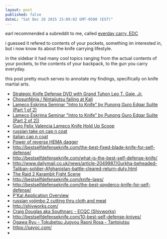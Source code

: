 ```yaml
---
layout: post
published: false
dateL: "Sat Dec 26 2015 15:09:02 GMT-0500 (EST)"
---
```


earl recommended a subreddit to me, called [everday carry, EDC](https://www.reddit.com/r/EDC/)

i guessed it refered to contents of your pockets, something im interested in, but i now know its about the knife carrying lifestyle.

in the sidebar it had many cool topics ranging from the actual contents of your pockets, to the contents of your backpack, to the gun you carry everyday.

this post pretty much serves to annotate my findings, specifically on knife martial arts.


- [Strategic Knife Defense DVD with Grand Tuhon Leo T. Gaje, Jr.](https://www.youtube.com/watch?v=1ZbDQ4IIFlU)
- [ChosunNinja / Nintaijutsu failing at Kali](https://www.youtube.com/watch?v=k6s2aIMOgjk)
- [Lameco Eskrima Seminar "Intro to Knife" by Punong Guro Edgar Sulite (Part 1 of 2)](https://www.youtube.com/watch?v=helaREgbFms)
- [Lameco Eskrima Seminar "Intro to Knife" by Punong Guro Edgar Sulite (Part 2 of 2))](https://www.youtube.com/watch?v=sBpAyilOBHo)
- [Guro Felix Valencia Lameco Knife Hold Up Scoop](https://www.youtube.com/watch?v=6DTXaA4duHA)
- [russian take on cap n coat](https://www.youtube.com/watch?v=Mu_S7kjKFr4)
- [italian cap n coat](https://www.youtube.com/watch?v=qQin3ps_TdY)
- [Power of reverse HEMA dagger](https://www.youtube.com/watch?v=WNIFpaRuocA)
- <http://bestselfdefenseknife.com/the-best-fixed-blade-knife-for-self-defense/>
- <http://bestselfdefenseknife.com/what-is-the-best-self-defense-knife/>
- <http://www.dailymail.co.uk/news/article-2049987/Gurkha-beheaded-Taliban-soldier-Afghanistan-battle-cleared-return-duty.html>
- [The Raid 2 Karambit Fight Scene](https://www.youtube.com/watch?v=uowzCtxyNkE)
- <http://bestselfdefenseknife.com/knife-laws/>
- <http://bestselfdefenseknife.com/the-best-spyderco-knife-for-self-defense/>
- [P'Kal Application Overview](https://www.youtube.com/watch?v=6Sk7B-XXCJY)
- [russian yojimbo 2 cutting thru cloth and meat](https://www.youtube.com/watch?v=gDuscNkFJDg)
- <http://shivworks.com/>
- [Craig Douglas aka Southnarc - ECQC (Shivworks)](https://www.youtube.com/watch?v=W4vfj9Gh0pg)
- <http://bestselfdefenseknife.com/10-best-self-defense-knives/>
- [Ogawa Ryu - Tokubetsu Jugyou Raoni Rosa - Tantojutsu](https://www.youtube.com/watch?v=WiZ1qF6ORpw)
- <https://sayoc.com/>
- 
